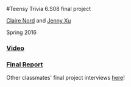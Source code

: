#Teensy Trivia
6.S08 final project

[Claire Nord](https://github.com/cmnord) and [Jenny Xu](https://github.com/jennycxu)

Spring 2016

### [Video](https://vimeo.com/album/4004442/video/171325198)

### [Final Report](https://drive.google.com/file/d/0B2dFbsmD2GjNcWxPbV9BZVRhOW8/view?usp=sharing)

Other classmates' final project interviews [here](https://vimeo.com/album/4004442)!
